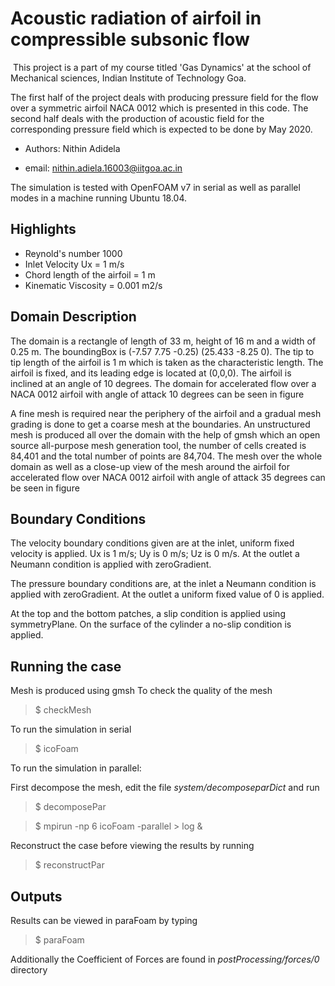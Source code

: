 # Acoustic radiation of airfoil in compressible subsonic flow 
​
This project is a part of my course titled 'Gas Dynamics' at the school of Mechanical sciences, Indian Institute of Technology Goa.

The first half of the project deals with producing pressure field for the flow over a symmetric airfoil NACA 0012 which is presented in this code.
The second half deals with the production of acoustic field for the corresponding pressure field which is expected to be done by May 2020.

* Authors: Nithin Adidela

* email: nithin.adiela.16003@iitgoa.ac.in

The  simulation is tested with OpenFOAM v7 in serial as well as parallel modes in a machine running Ubuntu 18.04.

## Highlights 

* Reynold's number 1000
* Inlet Velocity Ux = 1 m/s
* Chord length of the airfoil = 1 m
* Kinematic Viscosity = 0.001 m2/s

## Domain Description

The domain is a rectangle of length of 33 m, height of 16 m and a width of 0.25 m. The boundingBox is (-7.57 7.75 -0.25) (25.433 -8.25 0). The tip to tip length of the airfoil is 1 m which is taken as the characteristic length. The airfoil is fixed, and its leading edge is located at (0,0,0).  The airfoil is inclined at an angle of 10 degrees. The domain for accelerated flow over a NACA 0012 airfoil with angle of attack 10 degrees can be seen in figure

A fine mesh is required near the periphery of the airfoil and a gradual mesh grading is done to get a coarse mesh at the boundaries. An unstructured mesh is produced all over the domain with the help of gmsh which an open source all-purpose mesh generation tool, the number of cells created is 84,401 and the total number of points are 84,704. The mesh over the whole domain as well as a close-up view of the mesh around the airfoil for accelerated flow over NACA 0012 airfoil with angle of attack 35 degrees can be seen in figure

## Boundary Conditions

The velocity boundary conditions given are at the inlet, uniform fixed velocity is applied. Ux is 1 m/s; Uy is 0 m/s; Uz is 0 m/s.
At the outlet a Neumann condition is applied with zeroGradient.

The pressure boundary conditions are, at the inlet a Neumann condition is applied with zeroGradient. At the outlet a uniform fixed value of 0 is applied. 

At the top and the bottom patches, a slip condition is applied using symmetryPlane. On the surface of the cylinder a no-slip condition is applied.

## Running the case

​Mesh is produced using gmsh
To check the quality of the mesh

> $ checkMesh

To run the simulation in serial
> $ icoFoam

To run the simulation in parallel:

First decompose the mesh, edit the file *system/decomposeparDict* and run

> $ decomposePar

> $ mpirun -np 6 icoFoam -parallel > log & 

Reconstruct the case before viewing the results by running 

> $ reconstructPar


## Outputs

Results can be viewed in paraFoam by typing 

> $ paraFoam

Additionally the Coefficient of Forces are found in *postProcessing/forces/0* directory


